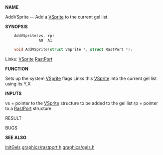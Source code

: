 
**NAME**

AddVSprite -- Add a [VSprite](_OOCS) to the current gel list.

**SYNOPSIS**

```c
    AddVSprite(vs, rp)
               A0  A1

    void AddVSprite(struct VSprite *, struct RastPort *);

```
Links: [VSprite](_OOCS) [RastPort](_OOAF) 

**FUNCTION**

Sets up the system [VSprite](_OOCS) flags
Links this [VSprite](_OOCS) into the current gel list using its Y,X

**INPUTS**

vs = pointer to the [VSprite](_OOCS) structure to be added to the gel list
rp = pointer to a [RastPort](_OOAF) structure

RESULT

BUGS

**SEE ALSO**

[InitGels](InitGels)  [graphics/rastport.h](_OOAF)  [graphics/gels.h](_OOCS)
